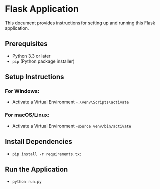 # Flask Application

This document provides instructions for setting up and running this Flask application.

## Prerequisites

- Python 3.3 or later
- `pip` (Python package installer)

## Setup Instructions

### For Windows:
- Activate a Virtual Environment
-`.\venv\Scripts\activate`

### For macOS/Linux:
- Activate a Virtual Environment
-`source venv/bin/activate`

## Install Dependencies
- `pip install -r requirements.txt`

## Run the Application
- `python run.py`